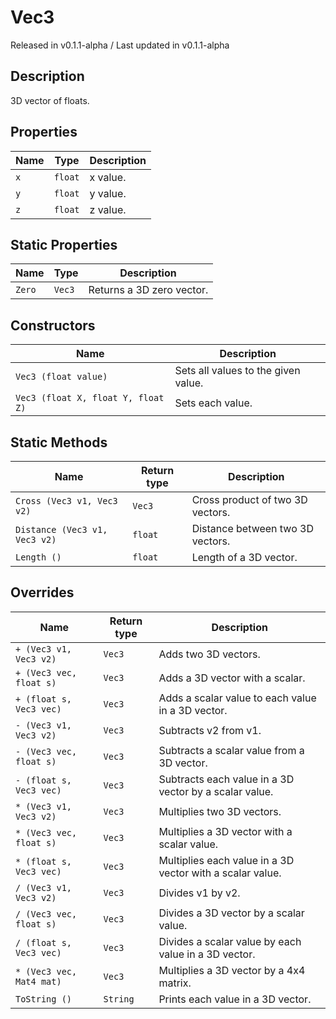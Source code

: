 # Vec3
<div class = "classInfo">
    Released in v0.1.1-alpha / Last updated in v0.1.1-alpha
</div>

## Description
3D vector of floats.

## Properties
| Name | Type    | Description             |
|------|---------|-------------------------|
| `x`  | `float` | x value.                |
| `y`  | `float` | y value.                |
| `z`  | `float` | z value.                |

## Static Properties
|  Name   | Type    | Description                |
|---------|---------|----------------------------|
| `Zero`  | `Vec3`  | Returns a 3D zero vector.  |

## Constructors
| Name                               | Description                              |
|------------------------------------|------------------------------------------|
| `Vec3 (float value)`               | Sets all values to the given value.      |
| `Vec3 (float X, float Y, float Z)` | Sets each value.                         |

## Static Methods
| Name                             | Return type   | Description                                                      |
|----------------------------------|---------------|------------------------------------------------------------------|
| `Cross (Vec3 v1, Vec3 v2)`       | `Vec3`        | Cross product of two 3D vectors.                                 |
| `Distance (Vec3 v1, Vec3 v2)`    | `float`       | Distance between two 3D vectors.                                 |
| `Length ()`                      | `float`       | Length of a 3D vector.                                           |

## Overrides
| Name                     | Return type   | Description                                               |
|--------------------------|---------------|-----------------------------------------------------------|
| `+ (Vec3 v1, Vec3 v2)`   | `Vec3`        | Adds two 3D vectors.                                      |
| `+ (Vec3 vec, float s)`  | `Vec3`        | Adds a 3D vector with a scalar.                           |
| `+ (float s, Vec3 vec)`  | `Vec3`        | Adds a scalar value to each value in a 3D vector.         |
| `- (Vec3 v1, Vec3 v2)`   | `Vec3`        | Subtracts v2 from v1.                                     |
| `- (Vec3 vec, float s)`  | `Vec3`        | Subtracts a scalar value from a 3D vector.                |
| `- (float s, Vec3 vec)`  | `Vec3`        | Subtracts each value in a 3D vector by a scalar value.    |
| `* (Vec3 v1, Vec3 v2)`   | `Vec3`        | Multiplies two 3D vectors.                                |
| `* (Vec3 vec, float s)`  | `Vec3`        | Multiplies a 3D vector with a scalar value.               |
| `* (float s, Vec3 vec)`  | `Vec3`        | Multiplies each value in a 3D vector with a scalar value. |
| `/ (Vec3 v1, Vec3 v2)`   | `Vec3`        | Divides v1 by v2.                                         |
| `/ (Vec3 vec, float s)`  | `Vec3`        | Divides a 3D vector by a scalar value.                    |
| `/ (float s, Vec3 vec)`  | `Vec3`        | Divides a scalar value by each value in a 3D vector.      |
| `* (Vec3 vec, Mat4 mat)` | `Vec3`        | Multiplies a 3D vector by a 4x4 matrix.                   |
| `ToString ()`            | `String`      | Prints each value in a 3D vector.                         |